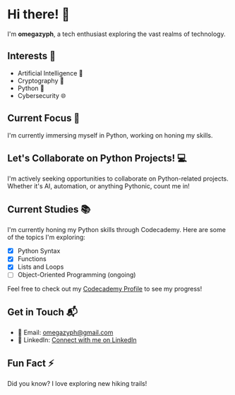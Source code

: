 # Hi there! 👋

I'm **omegazyph**, a tech enthusiast exploring the vast realms of technology.

## Interests 🚀

- Artificial Intelligence 🤖
- Cryptography 🔐
- Python 🐍
- Cybersecurity 🌐

## Current Focus 🌱

I'm currently immersing myself in Python, working on honing my skills.

## Let's Collaborate on Python Projects! 💻

I'm actively seeking opportunities to collaborate on Python-related projects. Whether it's AI, automation, or anything Pythonic, count me in!

## Current Studies 📚

I'm currently honing my Python skills through Codecademy. Here are some of the topics I'm exploring:

- [x] Python Syntax
- [x] Functions
- [x] Lists and Loops
- [ ] Object-Oriented Programming (ongoing)

Feel free to check out my [Codecademy Profile](https://www.codecademy.com/profiles/omegazyph) to see my progress!

## Get in Touch 📬

- 📧 Email: [omegazyph@gmail.com](mailto:omegazyph@gmail.com)
- 🔗 LinkedIn: [Connect with me on LinkedIn](https://www.linkedin.com/in/wayne-stock-73116744)

## Fun Fact ⚡

Did you know? I love exploring new hiking trails!
